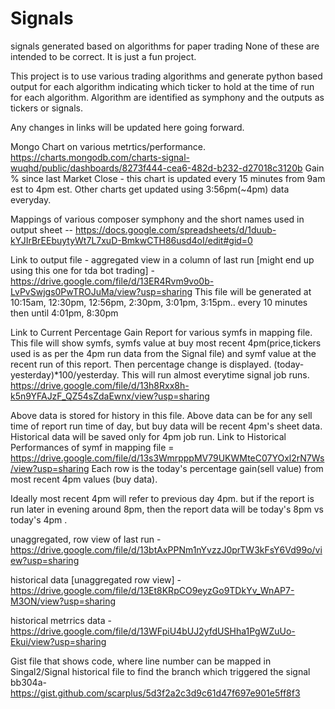 # Signals
signals generated based on algorithms for paper trading
None of these are intended to be correct. It is just a fun project.


This project is to use various trading algorithms and generate python based output for each algorithm indicating which ticker to hold at the time of run for each algorithm. Algorithm are identified as symphony and the outputs as tickers or signals.

Any changes in links will be updated here going forward.

Mongo Chart on various metrtics/performance. https://charts.mongodb.com/charts-signal-wuqhd/public/dashboards/8273f444-cea6-482d-b232-d27018c3120b
Gain % since last Market Close - this chart is updated every 15 minutes from 9am est to 4pm est. Other charts get updated using 3:56pm(~4pm) data everyday.

Mappings of various composer symphony and the short names used in output sheet -- https://docs.google.com/spreadsheets/d/1duub-kYJIrBrEEbuytyWt7L7xuD-BmkwCTH86usd4oI/edit#gid=0

Link to output file -
aggregated view in a column of last run [might end up using this one for tda bot trading] - https://drive.google.com/file/d/13ER4Rvm9vo0b-LvPvSwjgs0PwTROJuMa/view?usp=sharing
This file will be generated at 10:15am, 12:30pm, 12:56pm, 2:30pm, 3:01pm, 3:15pm.. every 10 minutes then until 4:01pm, 8:30pm

Link to Current Percentage Gain Report for various symfs in mapping file. This file will show symfs, symfs value at buy most recent 4pm(price,tickers used is as per the 4pm run data from the Signal file) and symf value at the recent run of this report. Then percentage change is displayed. (today-yesterday)*100/yesterday. This will run almost everytime signal job runs.
https://drive.google.com/file/d/13h8Rxx8h-k5n9YFAJzF_QZ54sZdaEwnx/view?usp=sharing

Above data is stored for history in this file. Above data can be for any sell time of report run time of day, but buy data will be recent 4pm's sheet data. Historical data will be saved only for 4pm job run.
Link to Historical Performances of symf in mapping file = https://drive.google.com/file/d/13s3WmrpppMV79UKWMteC07YOxl2rN7Ws/view?usp=sharing
Each row is the today's percentage gain(sell value) from most recent 4pm values (buy data). 

Ideally most recent 4pm will refer to previous day 4pm. but if the report is run later in evening around 8pm, then the report data will be today's 8pm vs today's 4pm .


unaggregated, row view of last run - https://drive.google.com/file/d/13btAxPPNm1nYvzzJ0prTW3kFsY6Vd99o/view?usp=sharing

historical data [unaggregated row view] - https://drive.google.com/file/d/13Et8KRpCO9eyzGo9TDkYv_WnAP7-M3ON/view?usp=sharing

historical metrrics data - https://drive.google.com/file/d/13WFpiU4bUJ2yfdUSHha1PgWZuUo-Ekui/view?usp=sharing

Gist file that shows code, where line number can be mapped in Singal2/Signal historical file to find the branch which triggered the signal
bb304a- https://gist.github.com/scarplus/5d3f2a2c3d9c61d47f697e901e5ff8f3



